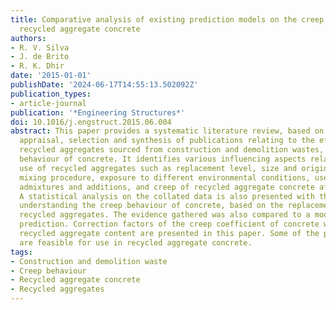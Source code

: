 ```yaml
---
title: Comparative analysis of existing prediction models on the creep behaviour of
  recycled aggregate concrete
authors:
- R. V. Silva
- J. de Brito
- R. K. Dhir
date: '2015-01-01'
publishDate: '2024-06-17T14:55:13.502092Z'
publication_types:
- article-journal
publication: '*Engineering Structures*'
doi: 10.1016/j.engstruct.2015.06.004
abstract: This paper provides a systematic literature review, based on the identification,
  appraisal, selection and synthesis of publications relating to the effect of incorporating
  recycled aggregates sourced from construction and demolition wastes, on the creep
  behaviour of concrete. It identifies various influencing aspects related to the
  use of recycled aggregates such as replacement level, size and origin, as well as
  mixing procedure, exposure to different environmental conditions, use of chemical
  admixtures and additions, and creep of recycled aggregate concrete after unloading.
  A statistical analysis on the collated data is also presented with the purpose of
  understanding the creep behaviour of concrete, based on the replacement level of
  recycled aggregates. The evidence gathered was also compared to a model for compliance
  prediction. Correction factors of the creep coefficient of concrete with varying
  recycled aggregate content are presented in this paper. Some of the prediction models
  are feasible for use in recycled aggregate concrete.
tags:
- Construction and demolition waste
- Creep behaviour
- Recycled aggregate concrete
- Recycled aggregates
---
```

